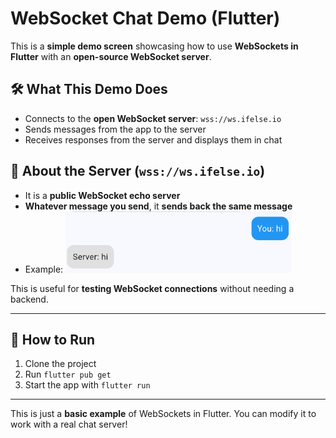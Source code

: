 # WebSocket Chat Demo (Flutter)

This is a **simple demo screen** showcasing how to use **WebSockets in Flutter** with an **open-source WebSocket server**.

## 🛠️ What This Demo Does
- Connects to the **open WebSocket server**: `wss://ws.ifelse.io`
- Sends messages from the app to the server
- Receives responses from the server and displays them in chat

## 📡 About the Server (`wss://ws.ifelse.io`)
- It is a **public WebSocket echo server**
- **Whatever message you send**, it **sends back the same message**
- Example:
![img.png](img.png)


This is useful for **testing WebSocket connections** without needing a backend.

---

## 🚀 How to Run
1. Clone the project
2. Run `flutter pub get`
3. Start the app with `flutter run`

---

This is just a **basic example** of WebSockets in Flutter. You can modify it to work with a real chat server! 
